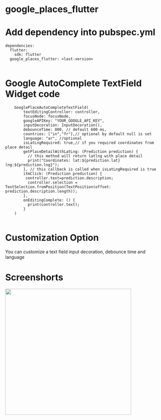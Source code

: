 # google_places_flutter

# Add dependency into pubspec.yml

```
dependencies:
  flutter:
    sdk: flutter
  google_places_flutter: <last-version>
  
```  

# Google AutoComplete TextField Widget code


```
    GooglePlaceAutoCompleteTextField(
        textEditingController: controller,
        focusNode: focusNode,
        googleAPIKey: "YOUR_GOOGLE_API_KEY",
        inputDecoration: InputDecoration(),
        debounceTime: 800, // default 600 ms,
        countries: ["in","fr"],// optional by default null is set
        language: "ar", //optional
        isLatLngRequired: true,// if you required coordinates from place detail
        getPlaceDetailWithLatLng: (Prediction prediction) {
          // this method will return latlng with place detail
          print("Coordinates: lat:${prediction.lat} lng:${prediction.lng}");
        }, // this callback is called when isLatLngRequired is true
        itmClick: (Prediction prediction) {
         controller.text=prediction.description;
          controller.selection = TextSelection.fromPosition(TextPosition(offset: prediction.description.length));
        },
        onEditingComplete: () {
          print(controller.text);
        }
    )
    
```
# Customization Option
 You can customize a text field input decoration, debounce time and language

# Screenshorts
<img src="sample.jpg" height="400">

